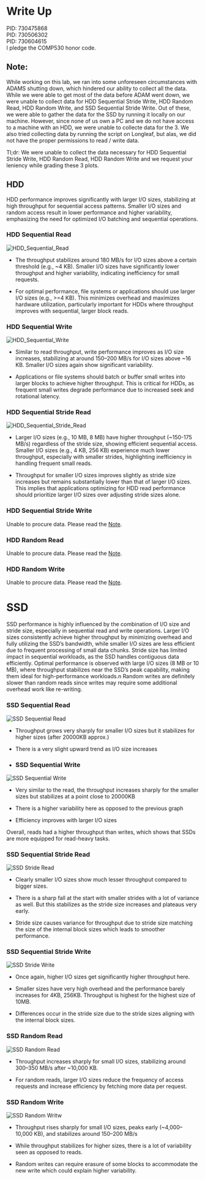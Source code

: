 # Write Up

PID: 730475868 <br>
PID: 730506302 <br>
PID: 730604615 <br>
I pledge the COMP530 honor code.

## Note:

While working on this lab, we ran into some unforeseen circumstances with ADAMS shutting down, which hindered our ability to collect all the data. While we were able to get most of the data before ADAM went down, we were unable to collect data for HDD Sequential Stride Write, HDD Random Read, HDD Random Write, and SSD Sequential Stride Write. Out of these, we were able to gather the data for the SSD by running it locally on our machine. However, since none of us own a PC and we do not have access to a machine with an HDD, we were unable to collecte data for the 3. We also tried collecting data by running the script on Longleaf, but alas, we did not have the proper permissions to read / write data. 

Tl;dr: We were unable to collect the data necessary for HDD Sequential Stride Write, HDD Random Read, HDD Random Write and we request your leniency while grading these 3 plots.

## HDD

HDD performance improves significantly with larger I/O sizes, stabilizing at high throughput for sequential access patterns. Smaller I/O sizes and random access result in lower performance and higher variability, emphasizing the need for optimized I/O batching and sequential operations.

### HDD Sequential Read

![HDD_Sequential_Read](assets/HDD%20Sequential%20Read.png)

- The throughput stabilizes around 180 MB/s for I/O sizes above a certain threshold (e.g., ~4 KB). Smaller I/O sizes have significantly lower throughput and higher variability, indicating inefficiency for small requests.

- For optimal performance, file systems or applications should use larger I/O sizes (e.g., >=4 KB). This minimizes overhead and maximizes hardware utilization, particularly important for HDDs where throughput improves with sequential, larger block reads.

### HDD Sequential Write

![HDD_Sequential_Write](assets/HDD%20Sequential%20Write.png)

- Similar to read throughput, write performance improves as I/O size increases, stabilizing at around 150–200 MB/s for I/O sizes above ~16 KB. Smaller I/O sizes again show significant variability.

- Applications or file systems should batch or buffer small writes into larger blocks to achieve higher throughput. This is critical for HDDs, as frequent small writes degrade performance due to increased seek and rotational latency.

### HDD Sequential Stride Read

![HDD_Sequential_Stride_Read](assets/HDD%20Sequential%20Stride%20Read.png)

 - Larger I/O sizes (e.g., 10 MB, 8 MB) have higher throughput (~150-175 MB/s) regardless of the stride size, showing efficient sequential access. Smaller I/O sizes (e.g., 4 KB, 256 KB) experience much lower throughput, especially with smaller strides, highlighting inefficiency in handling frequent small reads.

 - Throughput for smaller I/O sizes improves slightly as stride size increases but remains substantially lower than that of larger I/O sizes. This implies that applications optimizing for HDD read performance should prioritize larger I/O sizes over adjusting stride sizes alone.


### HDD Sequential Stride Write

Unable to procure data. Please read the [Note](#note).

### HDD Random Read

Unable to procure data. Please read the [Note](#note).

### HDD Random Write

Unable to procure data. Please read the [Note](#note).

# SSD
SSD performance is highly influenced by the combination of I/O size and stride size, especially in sequential read and write operations. Larger I/O sizes consistently achieve higher throughput by minimizing overhead and fully utilizing the SSD’s bandwidth, while smaller I/O sizes are less efficient due to frequent processing of small data chunks. Stride size has limited impact in sequential workloads, as the SSD handles contiguous data efficiently. Optimal performance is observed with large I/O sizes (8 MB or 10 MB), where throughput stabilizes near the SSD’s peak capability, making them ideal for high-performance workloads.n Random writes are definitely slower than random reads since writes may require some additional overhead work like re-writing.

### SSD Sequential Read
![SSD Sequential Read](assets/SSD%20Sequential%20Read.png)

- Throughput grows very sharply for smaller I/O sizes but it stabilizes for higher sizes (after 20000KB approx.)  

- There is a very slight upward trend as I/O size increases  

- ### SSD Sequential Write
![SSD Sequential Write](assets/SSD%20Sequential%20Write.png)

- Very similar to the read, the throughput increases sharply for the smaller sizes but stabilizes at a point close to 20000KB

- There is a higher variability here as opposed to the previous graph

- Efficiency improves with larger I/O sizes

Overall, reads had a higher throughput than writes, which shows that SSDs are more equipped for read-heavy tasks.

### SSD Sequential Stride Read
![SSD Stride Read](assets/SSD%20Sequential%20Stride%20Read.png)

- Clearly smaller I/O sizes show much lesser throughput compared to bigger sizes.

- There is a sharp fall at the start with smaller strides with a lot of variance as well. But this stabilizes as the stride size increases and plateaus very early.

- Stride size causes variance for throughput due to stride size matching the size of the internal block sizes which leads to smoother performance.

### SSD Sequential Stride Write
![SSD Stride Write](assets/SSD%20Sequential%20Stride%20Write.png)

- Once again, higher I/O sizes get significantly higher throughput here.

- Smaller sizes have very high overhead and the performance barely increases for 4KB, 256KB. Throughput is highest for the highest size of 10MB.

- Differences occur in the stride size due to the stride sizes aligning with the internal block sizes.

### SSD Random Read

![SSD Random Read](assets/SSD%20Random%20Read.png)

- Throughput increases sharply for small I/O sizes, stabilizing around 300–350 MB/s after ~10,000 KB.

- For random reads, larger I/O sizes reduce the frequency of access requests and increase efficiency by fetching more data per request.

### SSD Random Write
![SSD Random Writw](assets/SSD%20Random%20Write.png)

- Throughput rises sharply for small I/O sizes, peaks early (~4,000–10,000 KB), and stabilizes around 150–200 MB/s

- While throughput stabilizes for higher sizes, there is a lot of variability seen as opposed to reads.

- Random writes can require erasure of some blocks to accommodate the new write which could explain higher variability.